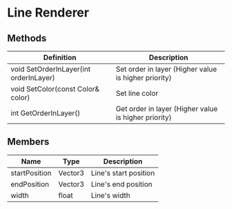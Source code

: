 # Line Renderer

## Methods
| Definition | Description |
|-|-|
void SetOrderInLayer(int orderInLayer) | Set order in layer (Higher value is higher priority)
void SetColor(const Color& color) | Set line color
int GetOrderInLayer() | Get order in layer (Higher value is higher priority)

## Members
| Name | Type | Description |
|-|-|-|
startPosition | Vector3 | Line's start position
endPosition | Vector3 | Line's end position
width | float | Line's width

